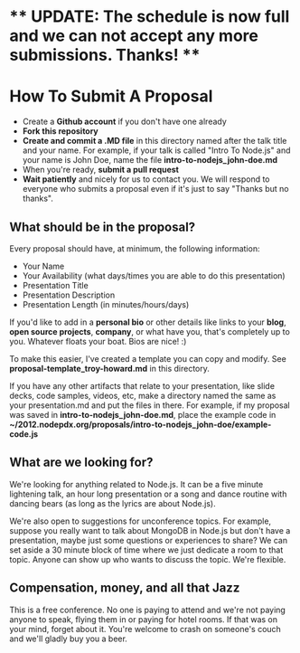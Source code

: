 
** UPDATE: The schedule is now full and we can not accept any more submissions. Thanks! ** 
==========================================================================================


How To Submit A Proposal
========================

* Create a **Github account** if you don't have one already
* **Fork this repository**
* **Create and commit a .MD file** in this directory named after the talk title and your name. For example, if your talk is called "Intro To Node.js" and your name is John Doe, name the file **intro-to-nodejs_john-doe.md**
* When you're ready, **submit a pull request**
* **Wait patiently** and nicely for us to contact you. We will respond to everyone who submits a proposal even if it's just to say "Thanks but no thanks".


What should be in the proposal?
-------------------------------

Every proposal should have, at minimum, the following information: 

* Your Name
* Your Availability (what days/times you are able to do this presentation)
* Presentation Title
* Presentation Description
* Presentation Length (in minutes/hours/days)

If you'd like to add in a **personal bio** or other details like links to your **blog**, **open source projects**, **company**, or what have you, that's completely up to you. Whatever floats your boat. Bios are nice! :)

To make this easier, I've created a template you can copy and modify. See **proposal-template_troy-howard.md** in this directory.

If you have any other artifacts that relate to your presentation, like slide decks, code samples, videos, etc, make a directory named the same as your presentation.md and put the files in there. For example, if my proposal was saved in **intro-to-nodejs_john-doe.md**, place the example code in **~/2012.nodepdx.org/proposals/intro-to-nodejs_john-doe/example-code.js** 


What are we looking for?
------------------------

We're looking for anything related to Node.js. It can be a five minute lightening talk, an hour long presentation or a song and dance routine with dancing bears (as long as the lyrics are about Node.js). 

We're also open to suggestions for unconference topics. For example, suppose you really want to talk about MongoDB in Node.js but don't have a presentation, maybe just some questions or experiences to share? We can set aside a 30 minute block of time where we just dedicate a room to that topic. Anyone can show up who wants to discuss the topic. We're flexible.


Compensation, money, and all that Jazz
--------------------------------------

This is a free conference. No one is paying to attend and we're not paying anyone to speak, flying them in or paying for hotel rooms. If that was on your mind, forget about it. You're welcome to crash on someone's couch and we'll gladly buy you a beer.
